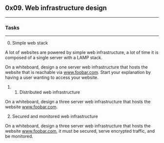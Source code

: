 ## 0x09. Web infrastructure design
---

### Tasks
---
 0. Simple web stack 

A lot of websites are powered by simple web infrastructure, a lot of time it is composed of a single server with a LAMP stack.

On a whiteboard, design a one server web infrastructure that hosts the website that is reachable via www.foobar.com. Start your explanation by having a user wanting to access your website.

1.  1. Distributed web infrastructure 

On a whiteboard, design a three server web infrastructure that hosts the website www.foobar.com.

 2. Secured and monitored web infrastructure

On a whiteboard, design a three server web infrastructure that hosts the website www.foobar.com, it must be secured, serve encrypted traffic, and be monitored.
